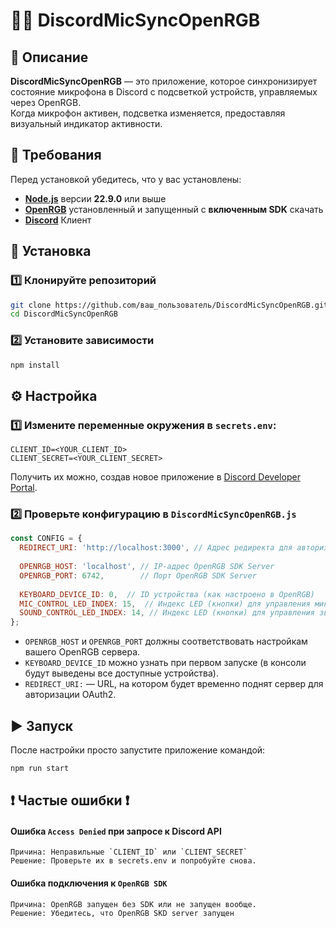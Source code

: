 # 🎤✨ DiscordMicSyncOpenRGB

## 📌 Описание

**DiscordMicSyncOpenRGB** — это приложение, которое синхронизирует состояние микрофона в Discord с подсветкой устройств, управляемых через OpenRGB.  
Когда микрофон активен, подсветка изменяется, предоставляя визуальный индикатор активности.

## 🔧 Требования

Перед установкой убедитесь, что у вас установлены:

- **[Node.js](https://nodejs.org/en/download)** версии **22.9.0** или выше
- **[OpenRGB](https://openrgb.org/releases.html)** установленный и запущенный с **включенным SDK** скачать 
- **[Discord](https://discord.com/)** Клиент

## 🚀 Установка

### 1️⃣ Клонируйте репозиторий

```bash
git clone https://github.com/ваш_пользователь/DiscordMicSyncOpenRGB.git
cd DiscordMicSyncOpenRGB
```

### 2️⃣ Установите зависимости

```bash
npm install
```

## ⚙️ Настройка

### 1️⃣ Измените переменные окружения в `secrets.env`:

```env
CLIENT_ID=<YOUR_CLIENT_ID>
CLIENT_SECRET=<YOUR_CLIENT_SECRET>
```

Получить их можно, создав новое приложение в [Discord Developer Portal](https://discord.com/developers/docs/intro).

### 2️⃣ Проверьте конфигурацию в `DiscordMicSyncOpenRGB.js`

```js
const CONFIG = {
  REDIRECT_URI: 'http://localhost:3000', // Адрес редиректа для авторизации  
  
  OPENRGB_HOST: 'localhost', // IP-адрес OpenRGB SDK Server  
  OPENRGB_PORT: 6742,        // Порт OpenRGB SDK Server  
  
  KEYBOARD_DEVICE_ID: 0,  // ID устройства (как настроено в OpenRGB)  
  MIC_CONTROL_LED_INDEX: 15,  // Индекс LED (кнопки) для управления микрофоном  
  SOUND_CONTROL_LED_INDEX: 14, // Индекс LED (кнопки) для управления звуком  
};
```

- `OPENRGB_HOST` и `OPENRGB_PORT` должны соответствовать настройкам вашего OpenRGB сервера.
- `KEYBOARD_DEVICE_ID` можно узнать при первом запуске (в консоли будут выведены все доступные устройства).
- `REDIRECT_URI:` — URL, на котором будет временно поднят сервер для авторизации OAuth2.

## ▶️ Запуск

После настройки просто запустите приложение командой:
```bash
npm run start
```

## ❗ Частые ошибки ❗
#### Ошибка `Access Denied` при запросе к Discord API
	Причина: Неправильные `CLIENT_ID` или `CLIENT_SECRET`
	Решение: Проверьте их в secrets.env и попробуйте снова.

#### Ошибка подключения к `OpenRGB SDK`
	Причина: OpenRGB запущен без SDK или не запущен вообще.
	Решение: Убедитесь, что OpenRGB SKD server запущен
